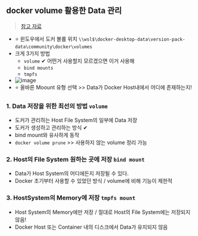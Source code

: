 ## docker volume 활용한 Data 관리
> [참고 자료](https://medium.com/dtevangelist/docker-%EA%B8%B0%EB%B3%B8-5-8-volume%EC%9D%84-%ED%99%9C%EC%9A%A9%ED%95%9C-data-%EA%B4%80%EB%A6%AC-9a9ac1db978c)
- ⭐ 윈도우에서 도커 볼륨 위치 `\\wsl$\docker-desktop-data\version-pack-data\community\docker\volumes`
- 크게 3가지 방법
  - `volume` ✔ 어떤거 사용할지 모르겠으면 이거 사용해
  - `bind mounts`
  - `tmpfs`
- ![image](https://user-images.githubusercontent.com/61215550/167578288-bba58eeb-8d81-4392-b478-ef2f369fef38.png)
- ⭐ 올바른 Moount 유형 선택 >> Data가 Docker Host내에서 어디에 존재하는지!

### 1. Data 저장을 위한 최선의 방법 `volume`
- 도커가 관리하는 Host File System의 일부에 Data 저장
- 도커가 생성하고 관리하는 방식 ✔
- bind mount와 유사하게 동작
- `docker volume prune` >> 사용하지 않는 volume 정리 가능

### 2. Host의 File System 원하는 곳에 저장 `bind mount`
- Data가 Host System의 어디에든지 저장될 수 있다.
- Docker 초기부터 사용할 수 있었던 방식 / volume에 비해 기능이 제한적

### 3. HostSystem의 Memory에 저장 `tmpfs mount` 
- Host System의 Memory에만 저장 / 절대로 Host의 File System에는 저장되지 않음!
- Docker Host 또는 Container 내의 디스크에서 Data가 유지되지 않음






